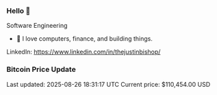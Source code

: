 ### Hello 🤙  

Software Engineering

- 🔭 I love computers, finance, and building things.
  
LinkedIn: https://www.linkedin.com/in/thejustinbishop/  



























































































































































































































































































































































































































































































































































































































































































































































































































































































































































































































### Bitcoin Price Update
Last updated: 2025-08-26 18:31:17 UTC
Current price: $110,454.00 USD
